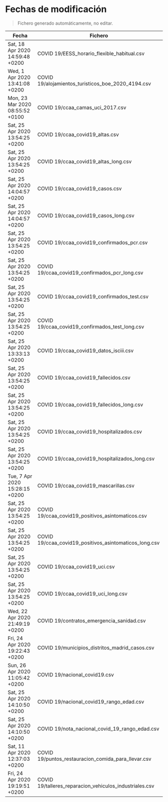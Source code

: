 # Fechas de modificación

> Fichero generado automáticamente, no editar.

| Fecha                           | Fichero                  |
|---------------------------------|--------------------------|
| Sat, 18 Apr 2020 14:59:48 +0200  | COVID 19/EESS_horario_flexible_habitual.csv |
| Wed, 1 Apr 2020 13:41:08 +0200  | COVID 19/alojamientos_turisticos_boe_2020_4194.csv |
| Mon, 23 Mar 2020 08:55:52 +0100  | COVID 19/ccaa_camas_uci_2017.csv |
| Sat, 25 Apr 2020 13:54:25 +0200  | COVID 19/ccaa_covid19_altas.csv |
| Sat, 25 Apr 2020 13:54:25 +0200  | COVID 19/ccaa_covid19_altas_long.csv |
| Sat, 25 Apr 2020 14:04:57 +0200  | COVID 19/ccaa_covid19_casos.csv |
| Sat, 25 Apr 2020 14:04:57 +0200  | COVID 19/ccaa_covid19_casos_long.csv |
| Sat, 25 Apr 2020 13:54:25 +0200  | COVID 19/ccaa_covid19_confirmados_pcr.csv |
| Sat, 25 Apr 2020 13:54:25 +0200  | COVID 19/ccaa_covid19_confirmados_pcr_long.csv |
| Sat, 25 Apr 2020 13:54:25 +0200  | COVID 19/ccaa_covid19_confirmados_test.csv |
| Sat, 25 Apr 2020 13:54:25 +0200  | COVID 19/ccaa_covid19_confirmados_test_long.csv |
| Sat, 25 Apr 2020 13:33:13 +0200  | COVID 19/ccaa_covid19_datos_isciii.csv |
| Sat, 25 Apr 2020 13:54:25 +0200  | COVID 19/ccaa_covid19_fallecidos.csv |
| Sat, 25 Apr 2020 13:54:25 +0200  | COVID 19/ccaa_covid19_fallecidos_long.csv |
| Sat, 25 Apr 2020 13:54:25 +0200  | COVID 19/ccaa_covid19_hospitalizados.csv |
| Sat, 25 Apr 2020 13:54:25 +0200  | COVID 19/ccaa_covid19_hospitalizados_long.csv |
| Tue, 7 Apr 2020 15:28:15 +0200  | COVID 19/ccaa_covid19_mascarillas.csv |
| Sat, 25 Apr 2020 13:54:25 +0200  | COVID 19/ccaa_covid19_positivos_asintomaticos.csv |
| Sat, 25 Apr 2020 13:54:25 +0200  | COVID 19/ccaa_covid19_positivos_asintomaticos_long.csv |
| Sat, 25 Apr 2020 13:54:25 +0200  | COVID 19/ccaa_covid19_uci.csv |
| Sat, 25 Apr 2020 13:54:25 +0200  | COVID 19/ccaa_covid19_uci_long.csv |
| Wed, 22 Apr 2020 21:49:19 +0200  | COVID 19/contratos_emergencia_sanidad.csv |
| Fri, 24 Apr 2020 19:22:43 +0200  | COVID 19/municipios_distritos_madrid_casos.csv |
| Sun, 26 Apr 2020 11:05:42 +0200  | COVID 19/nacional_covid19.csv |
| Sat, 25 Apr 2020 14:10:50 +0200  | COVID 19/nacional_covid19_rango_edad.csv |
| Sat, 25 Apr 2020 14:10:50 +0200  | COVID 19/nota_nacional_covid_19_rango_edad.csv |
| Sat, 11 Apr 2020 12:37:03 +0200  | COVID 19/puntos_restauracion_comida_para_llevar.csv |
| Fri, 24 Apr 2020 19:19:51 +0200  | COVID 19/talleres_reparacion_vehiculos_industriales.csv |
